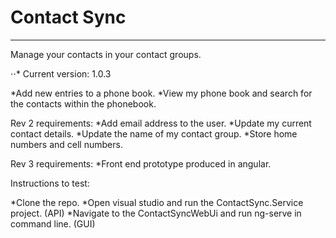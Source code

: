 # Contact Sync
---

Manage your contacts in your contact groups.

⋅⋅* Current version: 1.0.3

*Add new entries to a phone book.
*View my phone book and search for the contacts within the phonebook.

Rev 2 requirements:
*Add email address to the user.
*Update my current contact details.
*Update the name of my contact group.
*Store home numbers and cell numbers.

Rev 3 requirements:
*Front end prototype produced in angular.

Instructions to test:

*Clone the repo.
*Open visual studio and run the ContactSync.Service project. (API)
*Navigate to the ContactSyncWebUi and run ng-serve in command line. (GUI)